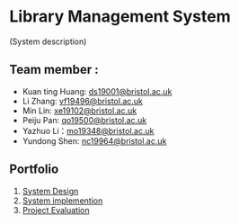 # **Library Management System**
(System description)


## Team member :
- Kuan ting Huang: ds19001@bristol.ac.uk
- Li Zhang: vf19496@bristol.ac.uk
- Min Lin: xe19102@bristol.ac.uk
- Peiju Pan: qo19500@bristol.ac.uk
- Yazhuo Li：mo19348@bristol.ac.uk
- Yundong Shen: nc19964@bristol.ac.uk

## Portfolio
  1. [System Design](https://github.com/lily-Zhang1/Group_Project/blob/master/Portfolio/System%20Design.md)
  2. [System implemention](https://github.com/lily-Zhang1/Group_Project/blob/master/Portfolio/System%20Implementation.md)
  3. [Project Evaluation](https://github.com/lily-Zhang1/Group_Project/blob/master/Portfolio/Project%20Evaluation.md)

